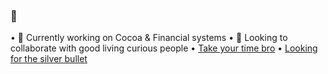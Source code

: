 ### 👋

• 🫘 Currently working on Cocoa & Financial systems
• 👯 Looking to collaborate with good living curious people
• [Take your time bro](https://norvig.com/21-days.html)
• [Looking for the silver bullet](https://worrydream.com/refs/Brooks_1986_-_No_Silver_Bullet.pdf)
